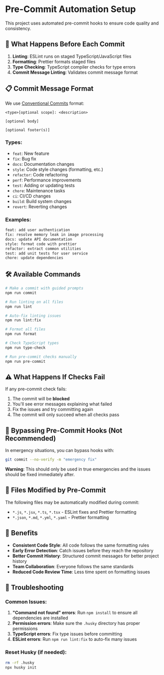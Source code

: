 # Pre-Commit Automation Setup

This project uses automated pre-commit hooks to ensure code quality and consistency.

## 🚀 What Happens Before Each Commit

1. **Linting**: ESLint runs on staged TypeScript/JavaScript files
2. **Formatting**: Prettier formats staged files
3. **Type Checking**: TypeScript compiler checks for type errors
4. **Commit Message Linting**: Validates commit message format

## 📋 Commit Message Format

We use [Conventional Commits](https://www.conventionalcommits.org/) format:

```
<type>[optional scope]: <description>

[optional body]

[optional footer(s)]
```

### Types:

- `feat`: New feature
- `fix`: Bug fix
- `docs`: Documentation changes
- `style`: Code style changes (formatting, etc.)
- `refactor`: Code refactoring
- `perf`: Performance improvements
- `test`: Adding or updating tests
- `chore`: Maintenance tasks
- `ci`: CI/CD changes
- `build`: Build system changes
- `revert`: Reverting changes

### Examples:

```bash
feat: add user authentication
fix: resolve memory leak in image processing
docs: update API documentation
style: format code with prettier
refactor: extract common utilities
test: add unit tests for user service
chore: update dependencies
```

## 🛠️ Available Commands

```bash
# Make a commit with guided prompts
npm run commit

# Run linting on all files
npm run lint

# Auto-fix linting issues
npm run lint:fix

# Format all files
npm run format

# Check TypeScript types
npm run type-check

# Run pre-commit checks manually
npm run pre-commit
```

## ⚠️ What Happens If Checks Fail

If any pre-commit check fails:

1. The commit will be **blocked**
2. You'll see error messages explaining what failed
3. Fix the issues and try committing again
4. The commit will only succeed when all checks pass

## 🔧 Bypassing Pre-Commit Hooks (Not Recommended)

In emergency situations, you can bypass hooks with:

```bash
git commit --no-verify -m "emergency fix"
```

**Warning**: This should only be used in true emergencies and the issues should be fixed immediately after.

## 📁 Files Modified by Pre-Commit

The following files may be automatically modified during commit:

- `*.js`, `*.jsx`, `*.ts`, `*.tsx` - ESLint fixes and Prettier formatting
- `*.json`, `*.md`, `*.yml`, `*.yaml` - Prettier formatting

## 🎯 Benefits

- **Consistent Code Style**: All code follows the same formatting rules
- **Early Error Detection**: Catch issues before they reach the repository
- **Better Commit History**: Structured commit messages for better project history
- **Team Collaboration**: Everyone follows the same standards
- **Reduced Code Review Time**: Less time spent on formatting issues

## 🚨 Troubleshooting

### Common Issues:

1. **"Command not found" errors**: Run `npm install` to ensure all dependencies are installed
2. **Permission errors**: Make sure the `.husky` directory has proper permissions
3. **TypeScript errors**: Fix type issues before committing
4. **ESLint errors**: Run `npm run lint:fix` to auto-fix many issues

### Reset Husky (if needed):

```bash
rm -rf .husky
npx husky init
```
